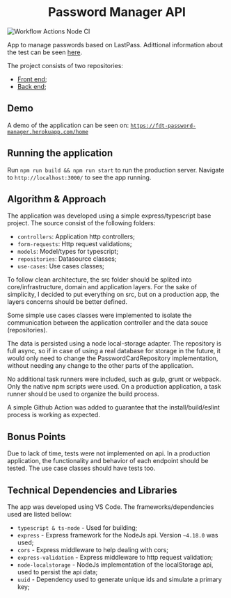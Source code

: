 
<h1 align="center">Password Manager API</h1>

![Workflow Actions Node CI](https://github.com/fdttests/password-manager-api/actions/workflows/ci.yml/badge.svg)

App to manage passwords based on LastPass. Adittional information about the test can be seen [here](https://github.com/fdttests/password-manager/blob/main/challenge.md).

The project consists of two repositories:

- [Front end](https://github.com/fdttests/password-manager);
- [Back end](https://github.com/fdttests/password-manager-api);

## Demo

A demo of the application can be seen on:  [`https://fdt-password-manager.herokuapp.com/home`](https://fdt-password-manager.herokuapp.com/home)

## Running the application

Run `npm run build && npm run start` to run the production server. Navigate to `http://localhost:3000/` to see the app running.

## Algorithm & Approach

The application was developed using a simple express/typescript base project. The source consist of the following folders:

- `controllers`: Application http controllers;
- `form-requests`: Http request validations; 
- `models`: Model/types for typescript;
- `repositories`: Datasource classes;
- `use-cases`: Use cases classes;

To follow clean architecture, the src folder should be splited into core/infrastructure, domain and application layers. For the sake of simplicity, I decided to put everything on src, but on a production app, the layers concerns should be better defined.

Some simple use cases classes were implemented to isolate the communication between the application controller and the data souce (repositories).

The data is persisted using a node local-storage adapter. The repository is full async, so if in case of using a real database for storage in the future, it would only need to change the PasswordCardRepository implementation, without needing any change to the other parts of the application. 

No additional task runners were included, such as gulp, grunt or webpack. Only the native npm scripts were used. On a production application, a task runner should be used to organize the build process.

A simple Github Action was added to guarantee that the install/build/eslint process is working as expected.

## Bonus Points

Due to lack of time, tests were not implemented on api. In a production application, the functionality and behavior of each endpoint should be tested. The use case classes should have tests too.

## Technical Dependencies and Libraries

The app was developed using VS Code. The frameworks/dependencies used are listed bellow:

- `typescript & ts-node` - Used for building;
- `express` - Express framework for the NodeJs api. Version `~4.18.0` was used;
- `cors` - Express middleware to help dealing with cors;
- `express-validation` - Express middleware to http request validation;
- `node-localstorage` - NodeJs implementation of the localStorage api, used to persist the api data;
- `uuid` - Dependency used to generate unique ids and simulate a primary key;